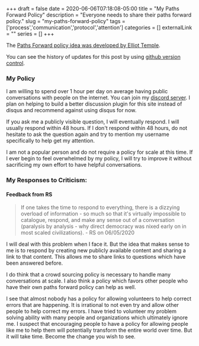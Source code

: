 +++ 
draft = false
date = 2020-06-06T07:18:08-05:00
title = "My Paths Forward Policy"
description = "Everyone needs to share their paths forward policy."
slug = "my-paths-forward-policy" 
tags = ['process','communication','protocol','attention']
categories = []
externalLink = ""
series = []
+++

The [Paths Forward policy idea was developed by Elliot Temple](http://fallibleideas.com/paths-forward).

You can see the history of updates for this post by using [github version control](https://github.com/heroLFG/hugo-herolfg-site/commits/dev/content/posts/a-world-without-hunger.md).

### My Policy

I am willing to spend over 1 hour per day on average having public conversations with people on the internet.  You can join my [discord server](https://discord.gg/wTsBWce).  I plan on helping to build a better discussion plugin for this site instead of disqus and recommend against using disqus for now.

If you ask me a publicly visible question, I will eventually respond.  I will usually respond within 48 hours.  If I don't respond within 48 hours, do not hesitate to ask the question again and try to mention my username specifically to help get my attention.

I am not a popular person and do not require a policy for scale at this time.  If I ever begin to feel overwhelmed by my policy, I will try to improve it without sacrificing my own effort to have helpful conversations.

### My Responses to Criticism:

#### Feedback from RS

> If one takes the time to respond to everything, there is a dizzying overload of information - so much so that it's virtually impossible to catalogue, respond, and make any sense out of a conversation (paralysis by analysis - why direct democracy was nixed early on in most scaled civilizations). - RS on 06/05/2020

I will deal with this problem when I face it.  But the idea that makes sense to me is to respond by creating new publicly available content and sharing a link to that content.  This allows me to share links to questions which have been answered before.

I do think that a crowd sourcing policy is necessary to handle many conversations at scale.  I also think a policy which favors other people who have their own paths forward policy can help as well.

I see that almost nobody has a policy for allowing volunteers to help correct errors that are happening.  It is irrational to not even try and allow other people to help correct my errors.  I have tried to volunteer my problem solving ability with many people and organizations which ultimately ignore me.  I suspect that encouraging people to have a policy for allowing people like me to help them will potentially transform the entire world over time.  But it will take time.  Become the change you wish to see.
